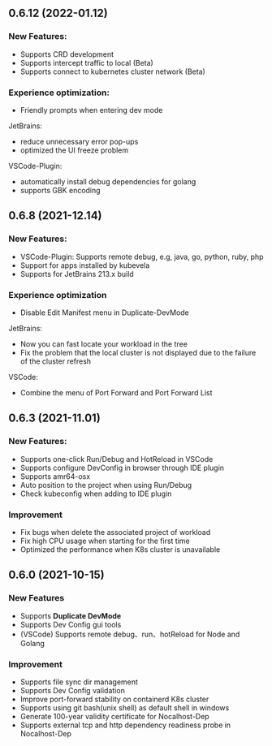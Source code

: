 ## 0.6.12 (2022-01.12)

### New Features:

- Supports CRD development
- Supports intercept traffic to local (Beta)
- Supports connect to kubernetes cluster network (Beta)

### Experience optimization:

- Friendly prompts when entering dev mode

JetBrains:
- reduce unnecessary error pop-ups
- optimized the UI freeze problem

VSCode-Plugin:
- automatically install debug dependencies for golang
- supports GBK encoding

## 0.6.8 (2021-12.14)

### New Features:

- VSCode-Plugin: Supports remote debug, e.g, java, go, python, ruby, php
- Support for apps installed by kubevela
- Supports for JetBrains 213.x build

### Experience optimization

- Disable Edit Manifest menu in Duplicate-DevMode

JetBrains:
- Now you can fast locate your workload in the tree
- Fix the problem that the local cluster is not displayed due to the failure of the cluster refresh

VSCode:
- Combine the menu of Port Forward and Port Forward List

## 0.6.3 (2021-11.01)

### New Features:

- Supports one-click Run/Debug and HotReload in VSCode
- Supports configure DevConfig in browser through IDE plugin
- Supports amr64-osx
- Auto position to the project when using Run/Debug
- Check kubeconfig when adding to IDE plugin

### Improvement

- Fix bugs when delete the associated project of workload
- Fix high CPU usage when starting for the first time
- Optimized the performance when K8s cluster is unavailable

## 0.6.0 (2021-10-15)

### New Features

- Supports **Duplicate DevMode**
- Supports Dev Config gui tools
- (VSCode) Supports remote debug、run、hotReload for Node and Golang

### Improvement

- Supports file sync dir management
- Supports Dev Config validation
- Improve port-forward stability on containerd K8s cluster
- Supports using git bash(unix shell) as default shell in windows
- Generate 100-year validity certificate for Nocalhost-Dep
- Supports external tcp and http dependency readiness probe in Nocalhost-Dep